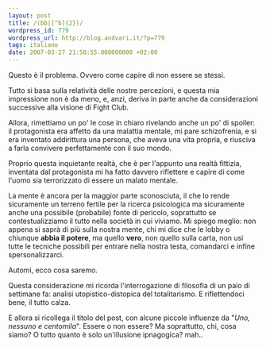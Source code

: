 ```yaml
---
layout: post
title: /(bb|[^b]{2})/
wordpress_id: 779
wordpress_url: http://blog.andvari.it/?p=779
tags: italiano
date: 2007-03-27 21:50:55.000000000 +02:00
---
```

Questo è il problema. Ovvero come capire di non essere se stessi.

Tutto si basa sulla relatività delle nostre percezioni, e questa mia impressione non è da meno, e, anzi, deriva in parte anche da considerazioni successive alla visione di Fight Club.

Allora, rimettiamo un po' le cose in chiaro rivelando anche un po' di spoiler: il protagonista era affetto da una malattia mentale, mi pare schizofrenia, e si era inventato addirittura una persona, che aveva una vita propria, e riusciva a farla convivere perfettamente con il suo mondo.

Proprio questa inquietante realtà, che è per l'appunto una realtà fittizia, inventata dal protagonista mi ha fatto davvero riflettere e capire di come l'uomo sia terrorizzato di essere un malato mentale.

La mente è ancora per la maggior parte sconosciuta, il che lo rende sicuramente un terreno fertile per la ricerca psicologica ma sicuramente anche una possibile (probabile) fonte di pericolo, soprattutto se contestualizziamo il tutto nella società in cui viviamo. Mi spiego meglio: non appena si saprà di più sulla nostra mente, chi mi dice che le lobby o chiunque <strong>abbia il potere</strong>, ma quello <strong>vero</strong>, non quello sulla carta, non usi tutte le tecniche possibili per entrare nella nostra testa, comandarci e infine spersonalizzarci.

Automi, ecco cosa saremo.

Questa considerazione mi ricorda l'interrogazione di filosofia di un paio di settimane fa: analisi utopistico-distopica del totalitarismo. E riflettendoci bene, il tutto calza.

E allora si ricollega il titolo del post, con alcune piccole influenze da "<em>Uno, nessuno e centomila</em>". Essere o non essere? Ma soprattutto, chi, cosa siamo?
O tutto quanto è solo un'illusione ipnagogica? mah..
